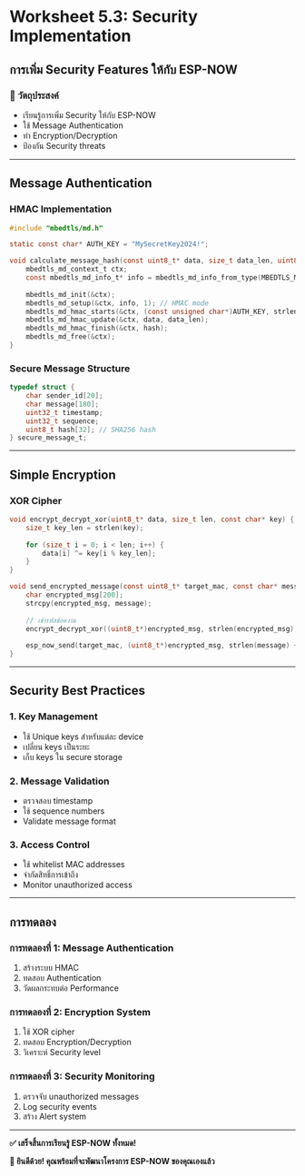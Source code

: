 # Worksheet 5.3: Security Implementation
## การเพิ่ม Security Features ให้กับ ESP-NOW

### 🎯 วัตถุประสงค์
- เรียนรู้การเพิ่ม Security ให้กับ ESP-NOW
- ใช้ Message Authentication
- ทำ Encryption/Decryption
- ป้องกัน Security threats

---

## Message Authentication

### HMAC Implementation
```c
#include "mbedtls/md.h"

static const char* AUTH_KEY = "MySecretKey2024!";

void calculate_message_hash(const uint8_t* data, size_t data_len, uint8_t* hash) {
    mbedtls_md_context_t ctx;
    const mbedtls_md_info_t* info = mbedtls_md_info_from_type(MBEDTLS_MD_SHA256);
    
    mbedtls_md_init(&ctx);
    mbedtls_md_setup(&ctx, info, 1); // HMAC mode
    mbedtls_md_hmac_starts(&ctx, (const unsigned char*)AUTH_KEY, strlen(AUTH_KEY));
    mbedtls_md_hmac_update(&ctx, data, data_len);
    mbedtls_md_hmac_finish(&ctx, hash);
    mbedtls_md_free(&ctx);
}
```

### Secure Message Structure
```c
typedef struct {
    char sender_id[20];
    char message[180];
    uint32_t timestamp;
    uint32_t sequence;
    uint8_t hash[32]; // SHA256 hash
} secure_message_t;
```

---

## Simple Encryption

### XOR Cipher
```c
void encrypt_decrypt_xor(uint8_t* data, size_t len, const char* key) {
    size_t key_len = strlen(key);
    
    for (size_t i = 0; i < len; i++) {
        data[i] ^= key[i % key_len];
    }
}

void send_encrypted_message(const uint8_t* target_mac, const char* message) {
    char encrypted_msg[200];
    strcpy(encrypted_msg, message);
    
    // เข้ารหัสข้อความ
    encrypt_decrypt_xor((uint8_t*)encrypted_msg, strlen(encrypted_msg), AUTH_KEY);
    
    esp_now_send(target_mac, (uint8_t*)encrypted_msg, strlen(message) + 1);
}
```

---

## Security Best Practices

### 1. Key Management
- ใช้ Unique keys สำหรับแต่ละ device
- เปลี่ยน keys เป็นระยะ
- เก็บ keys ใน secure storage

### 2. Message Validation
- ตรวจสอบ timestamp
- ใช้ sequence numbers
- Validate message format

### 3. Access Control
- ใช้ whitelist MAC addresses
- จำกัดสิทธิ์การเข้าถึง
- Monitor unauthorized access

---

## การทดลอง

### การทดลองที่ 1: Message Authentication
1. สร้างระบบ HMAC
2. ทดสอบ Authentication
3. วัดผลกระทบต่อ Performance

### การทดลองที่ 2: Encryption System
1. ใช้ XOR cipher
2. ทดสอบ Encryption/Decryption
3. วิเคราะห์ Security level

### การทดลองที่ 3: Security Monitoring
1. ตรวจจับ unauthorized messages
2. Log security events
3. สร้าง Alert system

---

**✅ เสร็จสิ้นการเรียนรู้ ESP-NOW ทั้งหมด!**

**🎉 ยินดีด้วย! คุณพร้อมที่จะพัฒนาโครงการ ESP-NOW ของคุณเองแล้ว**
